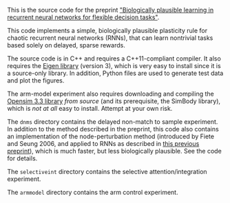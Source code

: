 This is the source code for the preprint ["Biologically plausible learning in recurrent neural networks for flexible decision tasks"](http://biorxiv.org/content/early/2016/06/07/057729).

This code implements a simple, biologically plausible plasticity rule for chaotic recurrent neural networks (RNNs), that can learn nontrivial tasks based solely on delayed, sparse rewards.

The source code is in C++ and requires a C++11-compliant compiler. It also
requires the [Eigen
library](http://eigen.tuxfamily.org/index.php?title=Main_Page) (version 3),
which is very easy to install since it is a source-only library. In addition,
Python files are used to generate test data and plot the figures.

The arm-model experiment also requires downloading and compiling the [Opensim 3.3 library](https://simtk.org/frs/?group_id=91) *from source* (and its prerequisite, the SimBody library), which is *not at all* easy to install. Attempt at your own risk.

The `dnms` directory contains the delayed non-match to sample experiment. In
addition to the method described in the preprint, this code also contains an implementation of the 
node-perturbation method (introduced by
Fiete and Seung 2006, and applied to RNNs as described in [this previous
preprint](https://arxiv.org/abs/1507.08973)), which is much faster, but less biologically plausible. See the code for details.

The
`selectiveint` directory contains the selective attention/integration
experiment. 

The `armmodel` directory contains the arm control experiment. 


